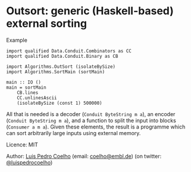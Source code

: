 # Outsort: generic (Haskell-based) external sorting


Example

    import qualified Data.Conduit.Combinators as CC
    import qualified Data.Conduit.Binary as CB

    import Algorithms.OutSort (isolateBySize)
    import Algorithms.SortMain (sortMain)

    main :: IO ()
    main = sortMain
        CB.lines
        CC.unlinesAscii
        (isolateBySize (const 1) 500000)

All that is needed is a decoder (`Conduit ByteString m a`), an encoder
(`Conduit ByteString m a`), and a function to split the input into blocks
(`Consumer a m a`). Given these elements, the result is a programme which can
sort arbitrarily large inputs using external memory.

Licence: MIT

Author: [Luis Pedro Coelho](http://luispedro.org) (email:
[coelho@embl.de](mailto:coelho@embl.de)) (on twitter:
[@luispedrocoelho](https://twitter.com/luispedrocoelho))

